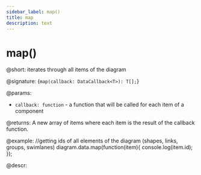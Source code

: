 ```yaml
---
sidebar_label: map()
title: map
description: text
---
```


# map()

@short: iterates through all items of the diagram

@signature: {`map(callback: DataCallback<T>): T[];`}

@params:
- `callback: function` - a function that will be called for each item of a component

@returns:
A new array of items where each item is the result of the callback function.

@example:
//getting ids of all elements of the diagram (shapes, links, groups, swimlanes)
diagram.data.map(function(item){
    console.log(item.id);
});

@descr:
